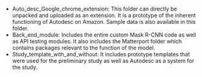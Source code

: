 * Auto_desc_Google_chrome_extension: This folder can directly be unpacked and uploaded as an extension. It is a prototype of the inherent functioning of Autodesc on Amazon. Sample data is also available in this folder.
* Back_end_module: Includes the entire custom Mask R-CNN code as well as API testing modules. It also includes the Matterport folder which contains packages relevant to the function of the model.
* Study_template_with_and_without: It includes prototype templates that were used for the preliminary study as well as Autodesc as a system for the study.
